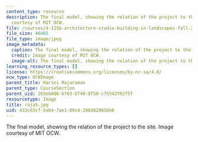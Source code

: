 ```yaml
---
content_type: resource
description: The final model, showing the relation of the project to the site. Image
  courtesy of MIT OCW.
file: /courses/4-125b-architecture-studio-building-in-landscapes-fall-2005/433c63cf5a647ae180c4296302985bb8_raja5.jpg
file_size: 46465
file_type: image/jpeg
image_metadata:
  caption: The final model, showing the relation of the project to the site.
  credit: Image courtesy of MIT OCW.
  image-alt: The final model, showing the relation of the project to the site
learning_resource_types: []
license: https://creativecommons.org/licenses/by-nc-sa/4.0/
ocw_type: OCWImage
parent_title: Harini Rajaraman
parent_type: CourseSection
parent_uid: 203eb0d6-b763-bf48-8f50-c75542f62f5f
resourcetype: Image
title: raja5.jpg
uid: 433c63cf-5a64-7ae1-80c4-296302985bb8
---
```

The final model, showing the relation of the project to the site. Image courtesy of MIT OCW.